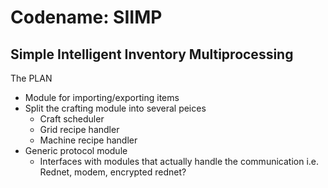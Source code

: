 # Codename: SIIMP
## Simple Intelligent Inventory Multiprocessing

The PLAN
* Module for importing/exporting items
* Split the crafting module into several peices
  * Craft scheduler
  * Grid recipe handler
  * Machine recipe handler
* Generic protocol module
  * Interfaces with modules that actually handle the communication i.e. Rednet, modem, encrypted rednet?
